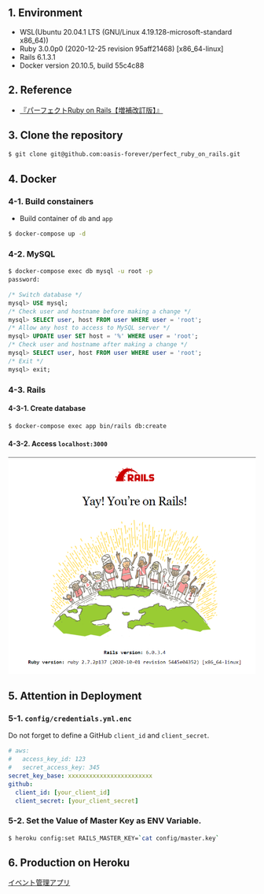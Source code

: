 ## 1. Environment

* WSL(Ubuntu 20.04.1 LTS (GNU/Linux 4.19.128-microsoft-standard x86_64))
* Ruby 3.0.0p0 (2020-12-25 revision 95aff21468) [x86_64-linux]
* Rails 6.1.3.1
* Docker version 20.10.5, build 55c4c88

## 2. Reference

* [『パーフェクトRuby on Rails【増補改訂版】』](https://gihyo.jp/book/2014/978-4-7741-6516-5)

## 3. Clone the repository

```bash
$ git clone git@github.com:oasis-forever/perfect_ruby_on_rails.git
```

## 4. Docker

### 4-1. Build constainers

* Build container of `db` and `app`

```bash
$ docker-compose up -d
```

### 4-2. MySQL

```bash
$ docker-compose exec db mysql -u root -p
password:
```

```sql
/* Switch database */
mysql> USE mysql;
/* Check user and hostname before making a change */
mysql> SELECT user, host FROM user WHERE user = 'root';
/* Allow any host to access to MySQL server */
mysql> UPDATE user SET host = '%' WHERE user = 'root';
/* Check user and hostname after making a change */
mysql> SELECT user, host FROM user WHERE user = 'root';
/* Exit */
mysql> exit;
```

### 4-3. Rails

#### 4-3-1. Create database

```bash
$ docker-compose exec app bin/rails db:create
```

#### 4-3-2. Access `localhost:3000`

![Yay! You're on Ruby on Rails](https://github.com/oasis-forever/perfect_ruby_on_rails/blob/master/public/yay!-you're-on-rails!.png)

## 5. Attention in Deployment

### 5-1. `config/credentials.yml.enc`

Do not forget to define a GitHub `client_id` and `client_secret`.

```yaml
# aws:
#   access_key_id: 123
#   secret_access_key: 345
secret_key_base: xxxxxxxxxxxxxxxxxxxxxxxx
github:
  client_id: [your_client_id]
  client_secret: [your_client_secret]
```

### 5-2. Set the Value of Master Key as ENV Variable.

```bash
$ heroku config:set RAILS_MASTER_KEY=`cat config/master.key`
```

## 6. Production on Heroku

[イベント管理アプリ](https://perfect-ruby-on-rails.herokuapp.com/)

